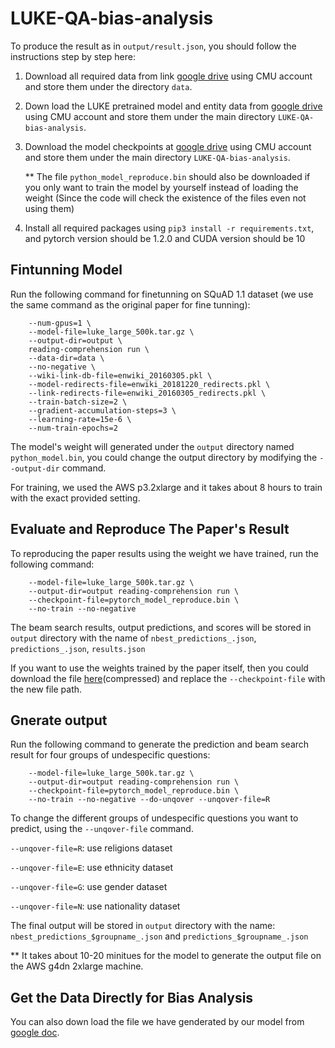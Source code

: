 # LUKE-QA-bias-analysis


To produce the result as in `output/result.json`, you should follow the instructions step by step here:

1. Download all required data from link [google drive](https://drive.google.com/drive/folders/1peLPm0rGUmKuE2MeYWVN-3SDDBGUjxbL?usp=sharing) using CMU account and store them under the directory `data`.

2. Down load the LUKE pretrained model and entity data from [google drive](https://drive.google.com/drive/folders/1Gu9BI9w6twOT70Ha2uULuhobaBO21nKy?usp=sharing) using CMU account and store them under the main directory `LUKE-QA-bias-analysis`.

3. Download the model checkpoints at [google drive](https://drive.google.com/drive/folders/1KTxIjnaLpD5m_23QCsaWxiUSAwxoDZ_U?usp=sharing) using CMU account and store them under the main directory `LUKE-QA-bias-analysis`.

    ** The file `python_model_reproduce.bin` should also be downloaded if you only want to train the model by yourself instead of loading the weight (Since the code will check the existence of the files even not using them)

4. Install all required packages using `pip3 install -r requirements.txt`, and pytorch version should be 1.2.0 and CUDA version should be 10

## Fintunning Model
Run the following command for finetunning on SQuAD 1.1 dataset (we use the same command as the original paper for fine tunning):
```python3 -m examples.cli \
    --num-gpus=1 \
    --model-file=luke_large_500k.tar.gz \
    --output-dir=output \
    reading-comprehension run \
    --data-dir=data \
    --no-negative \
    --wiki-link-db-file=enwiki_20160305.pkl \
    --model-redirects-file=enwiki_20181220_redirects.pkl \
    --link-redirects-file=enwiki_20160305_redirects.pkl \
    --train-batch-size=2 \
    --gradient-accumulation-steps=3 \
    --learning-rate=15e-6 \
    --num-train-epochs=2
```
    
The model's weight will generated under the `output` directory named `python_model.bin`, you could change the output directory by modifying the `--output-dir` command. 

For training, we used the AWS p3.2xlarge and it takes about 8 hours to train with the exact provided setting.

## Evaluate and Reproduce The Paper's Result
To reproducing the paper results using the weight we have trained, run the following command:
```python3 -m examples.cli \
    --model-file=luke_large_500k.tar.gz \
    --output-dir=output reading-comprehension run \
    --checkpoint-file=pytorch_model_reproduce.bin \
    --no-train --no-negative
```
The beam search results, output predictions, and scores will be stored in `output` directory with the name of `nbest_predictions_.json`, `predictions_.json`, `results.json`

If you want to use the weights trained by the paper itself, then you could download the file [here](https://drive.google.com/file/d/1097QicHAVnroVVw54niPXoY-iylGNi0K/view?usp=sharing)(compressed) and replace the `--checkpoint-file` with the new file path.

## Gnerate output
Run the following command to generate the prediction and beam search result for four groups of undespecific questions:
```python3 -m examples.cli \
    --model-file=luke_large_500k.tar.gz \
    --output-dir=output reading-comprehension run \
    --checkpoint-file=pytorch_model_reproduce.bin \
    --no-train --no-negative --do-unqover --unqover-file=R
```
To change the different groups of undespecific questions you want to predict, using the `--unqover-file` command.

`--unqover-file=R`: use religions dataset

`--unqover-file=E`: use ethnicity dataset

`--unqover-file=G`: use gender dataset

`--unqover-file=N`: use nationality dataset

The final output will be stored in  `output` directory with the name: `nbest_predictions_$groupname_.json` and `predictions_$groupname_.json`

** It takes about 10-20 minitues for the model to generate the output file on the AWS g4dn 2xlarge machine. 

## Get the Data Directly for Bias Analysis
You can also down load the file we have genderated by our model from [google doc](https://drive.google.com/drive/folders/1vyMeDl5TURGPG9UFUG67GIsi0-EhBe61?usp=sharing).


